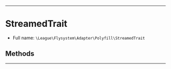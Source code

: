 ***

# StreamedTrait





* Full name: `\League\Flysystem\Adapter\Polyfill\StreamedTrait`




## Methods


***


